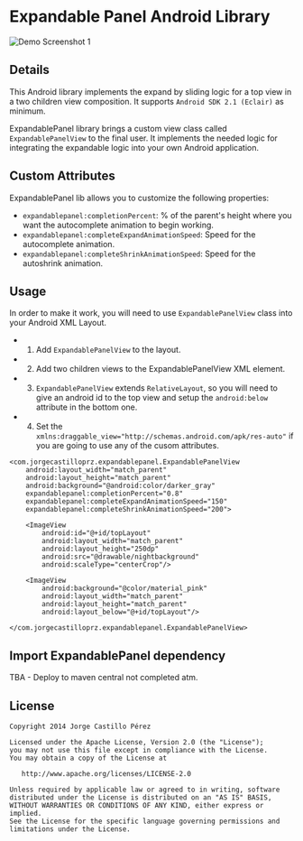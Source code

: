 Expandable Panel Android Library
================================

![Demo Screenshot 1](https://raw.githubusercontent.com/JorgeCastilloPrz/ExpandablePanel/master/app/src/main/res/raw/sample.gif)

Details
-------

This Android library implements the expand by sliding logic for a top view in a two children view composition. It supports ``Android SDK 2.1 (Eclair)`` as minimum. 

ExpandablePanel library brings a custom view class called `ExpandablePanelView` to the final user. It implements the needed logic for integrating the expandable logic into your own Android application.

Custom Attributes
-------------

ExpandablePanel lib allows you to customize the following properties:

* `expandablepanel:completionPercent`: % of the parent's height where you want the autocomplete animation to begin working.
* `expandablepanel:completeExpandAnimationSpeed`: Speed for the autocomplete animation.
* `expandablepanel:completeShrinkAnimationSpeed`: Speed for the autoshrink animation.

Usage
-----

In order to make it work, you will need to use `ExpandablePanelView` class into your Android XML Layout.

* 1. Add `ExpandablePanelView` to the layout.
* 2. Add two children views to the ExpandablePanelView XML element.
* 3. `ExpandablePanelView` extends `RelativeLayout`, so you will need to give an android id to the top view and setup the `android:below` attribute in the bottom one. 
* 4. Set the `xmlns:draggable_view="http://schemas.android.com/apk/res-auto"` if you are going to use any of the cusom attributes.

<RelativeLayout xmlns:android="http://schemas.android.com/apk/res/android"
    xmlns:tools="http://schemas.android.com/tools"
    xmlns:expandablepanel="http://schemas.android.com/apk/res-auto"
    android:layout_width="match_parent"
    android:layout_height="match_parent"
    tools:context=".MainActivity">

    <com.jorgecastilloprz.expandablepanel.ExpandablePanelView
        android:layout_width="match_parent"
        android:layout_height="match_parent"
        android:background="@android:color/darker_gray"
        expandablepanel:completionPercent="0.8"
        expandablepanel:completeExpandAnimationSpeed="150"
        expandablepanel:completeShrinkAnimationSpeed="200">

        <ImageView
            android:id="@+id/topLayout"
            android:layout_width="match_parent"
            android:layout_height="250dp"
            android:src="@drawable/nightbackground"
            android:scaleType="centerCrop"/>

        <ImageView
            android:background="@color/material_pink"
            android:layout_width="match_parent"
            android:layout_height="match_parent"
            android:layout_below="@+id/topLayout"/>

    </com.jorgecastilloprz.expandablepanel.ExpandablePanelView>

</RelativeLayout>

Import ExpandablePanel dependency
--------------------------------
TBA - Deploy to maven central not completed atm.

License
-------

    Copyright 2014 Jorge Castillo Pérez

    Licensed under the Apache License, Version 2.0 (the "License");
    you may not use this file except in compliance with the License.
    You may obtain a copy of the License at

       http://www.apache.org/licenses/LICENSE-2.0

    Unless required by applicable law or agreed to in writing, software
    distributed under the License is distributed on an "AS IS" BASIS,
    WITHOUT WARRANTIES OR CONDITIONS OF ANY KIND, either express or implied.
    See the License for the specific language governing permissions and
    limitations under the License.

[1]: http://188.226.233.205/ExpandablePanel/sample.gif
